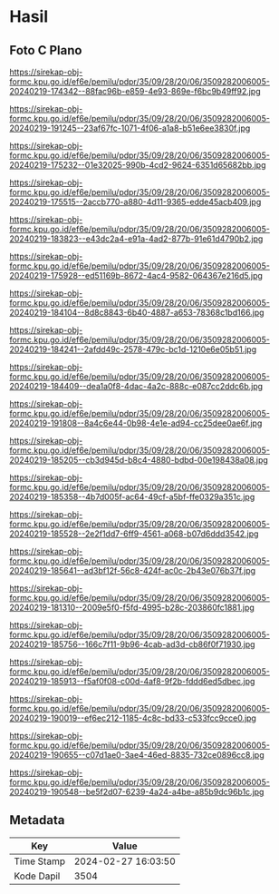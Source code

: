# Hasil

## Foto C Plano

https://sirekap-obj-formc.kpu.go.id/ef6e/pemilu/pdpr/35/09/28/20/06/3509282006005-20240219-174342--88fac96b-e859-4e93-869e-f6bc9b49ff92.jpg

https://sirekap-obj-formc.kpu.go.id/ef6e/pemilu/pdpr/35/09/28/20/06/3509282006005-20240219-191245--23af67fc-1071-4f06-a1a8-b51e6ee3830f.jpg

https://sirekap-obj-formc.kpu.go.id/ef6e/pemilu/pdpr/35/09/28/20/06/3509282006005-20240219-175232--01e32025-990b-4cd2-9624-6351d65682bb.jpg

https://sirekap-obj-formc.kpu.go.id/ef6e/pemilu/pdpr/35/09/28/20/06/3509282006005-20240219-175515--2accb770-a880-4d11-9365-edde45acb409.jpg

https://sirekap-obj-formc.kpu.go.id/ef6e/pemilu/pdpr/35/09/28/20/06/3509282006005-20240219-183823--e43dc2a4-e91a-4ad2-877b-91e61d4790b2.jpg

https://sirekap-obj-formc.kpu.go.id/ef6e/pemilu/pdpr/35/09/28/20/06/3509282006005-20240219-175928--ed51169b-8672-4ac4-9582-064367e216d5.jpg

https://sirekap-obj-formc.kpu.go.id/ef6e/pemilu/pdpr/35/09/28/20/06/3509282006005-20240219-184104--8d8c8843-6b40-4887-a653-78368c1bd166.jpg

https://sirekap-obj-formc.kpu.go.id/ef6e/pemilu/pdpr/35/09/28/20/06/3509282006005-20240219-184241--2afdd49c-2578-479c-bc1d-1210e6e05b51.jpg

https://sirekap-obj-formc.kpu.go.id/ef6e/pemilu/pdpr/35/09/28/20/06/3509282006005-20240219-184409--dea1a0f8-4dac-4a2c-888c-e087cc2ddc6b.jpg

https://sirekap-obj-formc.kpu.go.id/ef6e/pemilu/pdpr/35/09/28/20/06/3509282006005-20240219-191808--8a4c6e44-0b98-4e1e-ad94-cc25dee0ae6f.jpg

https://sirekap-obj-formc.kpu.go.id/ef6e/pemilu/pdpr/35/09/28/20/06/3509282006005-20240219-185205--cb3d945d-b8c4-4880-bdbd-00e198438a08.jpg

https://sirekap-obj-formc.kpu.go.id/ef6e/pemilu/pdpr/35/09/28/20/06/3509282006005-20240219-185358--4b7d005f-ac64-49cf-a5bf-ffe0329a351c.jpg

https://sirekap-obj-formc.kpu.go.id/ef6e/pemilu/pdpr/35/09/28/20/06/3509282006005-20240219-185528--2e2f1dd7-6ff9-4561-a068-b07d6ddd3542.jpg

https://sirekap-obj-formc.kpu.go.id/ef6e/pemilu/pdpr/35/09/28/20/06/3509282006005-20240219-185641--ad3bf12f-56c8-424f-ac0c-2b43e076b37f.jpg

https://sirekap-obj-formc.kpu.go.id/ef6e/pemilu/pdpr/35/09/28/20/06/3509282006005-20240219-181310--2009e5f0-f5fd-4995-b28c-203860fc1881.jpg

https://sirekap-obj-formc.kpu.go.id/ef6e/pemilu/pdpr/35/09/28/20/06/3509282006005-20240219-185756--166c7f11-9b96-4cab-ad3d-cb86f0f71930.jpg

https://sirekap-obj-formc.kpu.go.id/ef6e/pemilu/pdpr/35/09/28/20/06/3509282006005-20240219-185913--f5af0f08-c00d-4af8-9f2b-fddd6ed5dbec.jpg

https://sirekap-obj-formc.kpu.go.id/ef6e/pemilu/pdpr/35/09/28/20/06/3509282006005-20240219-190019--ef6ec212-1185-4c8c-bd33-c533fcc9cce0.jpg

https://sirekap-obj-formc.kpu.go.id/ef6e/pemilu/pdpr/35/09/28/20/06/3509282006005-20240219-190655--c07d1ae0-3ae4-46ed-8835-732ce0896cc8.jpg

https://sirekap-obj-formc.kpu.go.id/ef6e/pemilu/pdpr/35/09/28/20/06/3509282006005-20240219-190548--be5f2d07-6239-4a24-a4be-a85b9dc96b1c.jpg


## Metadata

| Key        | Value               |
| ---------- | ------------------- |
| Time Stamp | 2024-02-27 16:03:50 |
| Kode Dapil | 3504                |



